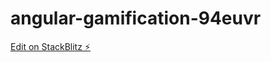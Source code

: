 # angular-gamification-94euvr

[Edit on StackBlitz ⚡️](https://stackblitz.com/edit/angular-gamification-94euvr)